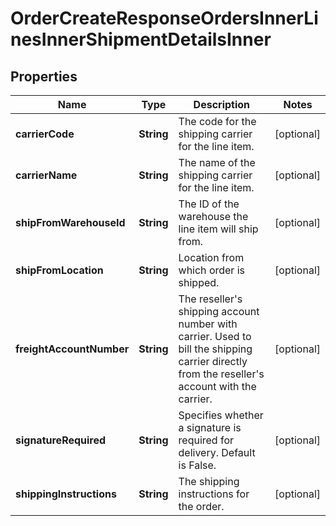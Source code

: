 

# OrderCreateResponseOrdersInnerLinesInnerShipmentDetailsInner


## Properties

| Name | Type | Description | Notes |
|------------ | ------------- | ------------- | -------------|
|**carrierCode** | **String** | The code for the shipping carrier for the line item. |  [optional] |
|**carrierName** | **String** | The name of the shipping carrier for the line item. |  [optional] |
|**shipFromWarehouseId** | **String** | The ID of the warehouse the line item will ship from. |  [optional] |
|**shipFromLocation** | **String** | Location from which order is shipped. |  [optional] |
|**freightAccountNumber** | **String** | The reseller&#39;s shipping account number with carrier. Used to bill the shipping carrier directly from the reseller&#39;s account with the carrier. |  [optional] |
|**signatureRequired** | **String** | Specifies whether a signature is required for delivery. Default is False. |  [optional] |
|**shippingInstructions** | **String** | The shipping instructions for the order. |  [optional] |



